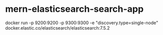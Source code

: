 # mern-elasticsearch-search-app

 docker run -p 9200:9200 -p 9300:9300 -e "discovery.type=single-node" docker.elastic.co/elasticsearch/elasticsearch:7.5.2
